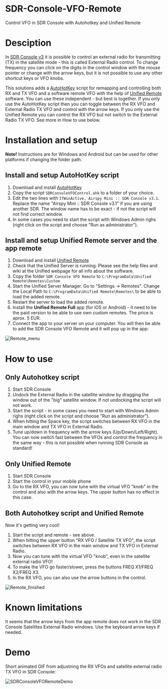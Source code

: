 # SDR-Console-VFO-Remote
Control VFO in SDR Console with Autohotkey and Unified Remote

# Desciption
In [SDR Console v3](https://www.sdr-radio.com/) it is possible to control an external radio for transmitting (TX) in the satellite mode - this is called External Radio control. To change frequency you can click on the digits in the control window with the mouse pointer or change with the arrow keys, but it is not possible to use any other shortcut keys or VFO knobs.

This solutions adds a [AutoHotKey](https://www.autohotkey.com/) script for remapping and controlling both RX and TX VFO and a software remote VFO with the help of [Unified Remote](https://www.unifiedremote.com/) software. You can use these independent - but best is together. If you only use the AutoHotKey script then you can toggle between the RX VFO and External Radio TX VFO and control with the arrow keys. If you only use the Unified Remote you can control the RX VFO but not switch to the External Radio TX VFO. See more in How to use below.

# Installation and setup
**Note!** Instructions are for Windows and Android but can be used for other platforms if changing the folder path.
## Install and setup AutoHotKey script
1. Download and install [AutoHotKey](https://www.autohotkey.com/)
2. Copy the script `SDRConsoleVFOControl.ahk` to a folder of your choice.
3. Edit the two lines with `IfWinActive, Airspy Mini :: SDR Console v3.1`. Replace the name "Airspy Mini :: SDR Console v3.1" if you are using another SDR. The window name has to be exact - if not the script will not find correct window.
4. In some cases you need to start the script with Windows Admin righs (right click on the script and choose "Run as administrator").

## Install and setup Unified Remote server and the app remote
1. Download and install [Unified Remote](https://www.unifiedremote.com/)
2. Check that the Unified Server is running. Please see the help files and wiki at the Unified webpage for all info about the software.
3. Copy the folder `SDR Console VFO Remote` to `C:\ProgramData\Unified Remote\Remotes\Custom`
4. Start the Unified Server Manager. Go to "Settings -> Remotes". Change the Local Path to `C:\ProgramData\Unified Remote\Remotes\` to be able to load the added remote.
5. Restart the server to load the added remote.
6. Install the **Unified Remote Full** app (for iOS or Android) - it need to be the paid version to be able to use own custom remotes. The price is aprox. 5 EUR.
7. Connect the app to your server on your computer. You will then be able to add the SDR Console VFO Remote and it will pop up in the app:

![Remote_menu](https://user-images.githubusercontent.com/35871385/135282917-f4751ff2-642c-4f3f-935c-5a2e1ffb14fd.png)


# How to use
## Only Autohotkey script
1. Start SDR Console
2. Undock the External Radio in the satellite window by dragging the window out of the "big" satellite window. If not undocking the script will not work.
3. Start the script - in some cases you need to start with Windows Admin righs (right click on the script and choose "Run as administrator").
4. When hitting the Space key, the script switches between RX VFO in the main window and TX VFO in External Radio.
5. Tune up/down in frequency with the arrow keys (Up/Down/Left/Right). You can now switch fast between the VFOs and control the frequency in the same way - this is not possible when running SDR Console as standard!

## Only Unified Remote
1. Start SDR Console
2. Start the control in your mobile phone
3. Go to the RX VFO, you can now tune with the virtual VFO "knob" in the control and also with the arrow keys. The upper button has no effect in this case.

## Both Autohotkey script and Unified Remote
Now it's getting very cool!
1. Start the script and remote - see above.
2. When hitting the upper button "RX VFO / Satellite TX VFO", the script switches between RX VFO in the main window and TX VFO in External Radio.
3. Now you can tune with the virtual VFO "knob", even in the satellite external radio VFO!
4. To make the VFO go faster/slower, press the buttons FREQ X1/FREQ X2/FREQ X3.
5. In the RX VFO, you can also use the arrow buttons in the control.

![Remote_finished](https://user-images.githubusercontent.com/35871385/135282874-b7fe2cc7-b90d-4cea-b87b-4599c0d42402.png)

# Known limitations
It seems that the arrow keys from the app remote does not work in the SDR Console Satellites External Radio windows. Use the keyboard arrow keys if needed.

# Demo
Short animated GIF from adjustning the RX VFOs and satellite external radio TX VFO in SDR Console:

![SDRConsoleVFORemoteDemo](https://user-images.githubusercontent.com/35871385/135272134-6aadc878-89d8-47d5-9e24-6073ed6f99ea.gif)
